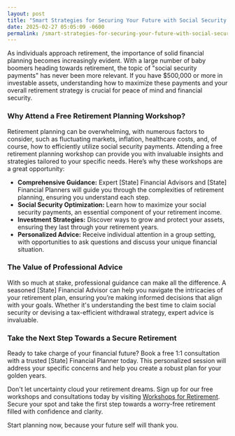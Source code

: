 ```yaml
---
layout: post
title: "Smart Strategies for Securing Your Future with Social Security Payments"
date: 2025-02-27 05:05:09 -0600
permalink: /smart-strategies-for-securing-your-future-with-social-security-payments/
---
```



As individuals approach retirement, the importance of solid financial planning becomes increasingly evident. With a large number of baby boomers heading towards retirement, the topic of "social security payments" has never been more relevant. If you have $500,000 or more in investable assets, understanding how to maximize these payments and your overall retirement strategy is crucial for peace of mind and financial security.

### Why Attend a Free Retirement Planning Workshop?

Retirement planning can be overwhelming, with numerous factors to consider, such as fluctuating markets, inflation, healthcare costs, and, of course, how to efficiently utilize social security payments. Attending a free retirement planning workshop can provide you with invaluable insights and strategies tailored to your specific needs. Here’s why these workshops are a great opportunity:

- **Comprehensive Guidance:** Expert [State] Financial Advisors and [State] Financial Planners will guide you through the complexities of retirement planning, ensuring you understand each step.
- **Social Security Optimization:** Learn how to maximize your social security payments, an essential component of your retirement income.
- **Investment Strategies:** Discover ways to grow and protect your assets, ensuring they last through your retirement years.
- **Personalized Advice:** Receive individual attention in a group setting, with opportunities to ask questions and discuss your unique financial situation.

### The Value of Professional Advice

With so much at stake, professional guidance can make all the difference. A seasoned [State] Financial Advisor can help you navigate the intricacies of your retirement plan, ensuring you’re making informed decisions that align with your goals. Whether it's understanding the best time to claim social security or devising a tax-efficient withdrawal strategy, expert advice is invaluable.

### Take the Next Step Towards a Secure Retirement

Ready to take charge of your financial future? Book a free 1:1 consultation with a trusted [State] Financial Planner today. This personalized session will address your specific concerns and help you create a robust plan for your golden years.

Don't let uncertainty cloud your retirement dreams. Sign up for our free workshops and consultations today by visiting [Workshops for Retirement](https://workshopsforretirement.com). Secure your spot and take the first step towards a worry-free retirement filled with confidence and clarity.

Start planning now, because your future self will thank you.